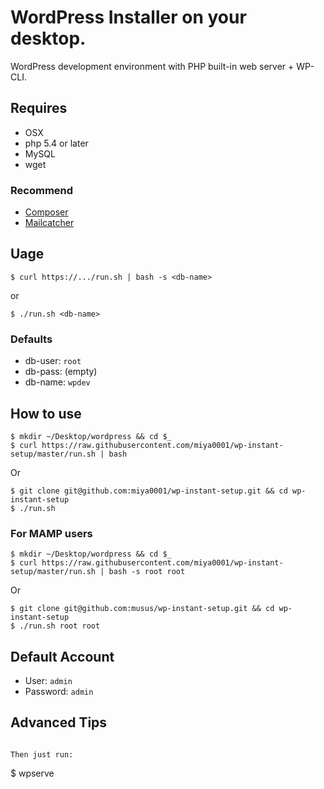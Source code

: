 # WordPress Installer on your desktop.

WordPress development environment with PHP built-in web server + WP-CLI.

## Requires

* OSX
* php 5.4 or later
* MySQL
* wget

### Recommend

* [Composer](https://getcomposer.org/)
* [Mailcatcher](http://mailcatcher.me/)

## Uage

```
$ curl https://.../run.sh | bash -s <db-name>
```

or

```
$ ./run.sh <db-name>
```

### Defaults

* db-user: `root`
* db-pass: (empty)
* db-name: `wpdev`

## How to use

```
$ mkdir ~/Desktop/wordpress && cd $_
$ curl https://raw.githubusercontent.com/miya0001/wp-instant-setup/master/run.sh | bash
```

Or

```
$ git clone git@github.com:miya0001/wp-instant-setup.git && cd wp-instant-setup
$ ./run.sh
```

### For MAMP users

```
$ mkdir ~/Desktop/wordpress && cd $_
$ curl https://raw.githubusercontent.com/miya0001/wp-instant-setup/master/run.sh | bash -s root root
```

Or

```
$ git clone git@github.com:musus/wp-instant-setup.git && cd wp-instant-setup
$ ./run.sh root root
```

## Default Account

* User: `admin`
* Password: `admin`

## Advanced Tips

```

Then just run:

```
$ wpserve <db-name>
```
